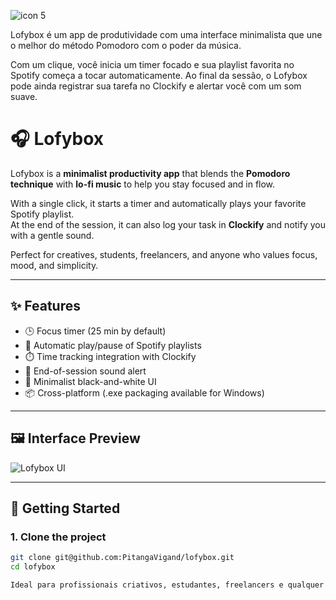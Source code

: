 ![icon 5](https://github.com/user-attachments/assets/6d279efb-25a2-47de-bc6f-f0b154a6cb71)

Lofybox é um app de produtividade com uma interface minimalista que une o melhor do método Pomodoro com o poder da música.

Com um clique, você inicia um timer focado e sua playlist favorita no Spotify começa a tocar automaticamente.
Ao final da sessão, o Lofybox pode ainda registrar sua tarefa no Clockify e alertar você com um som suave.
# 🎧 Lofybox

Lofybox is a **minimalist productivity app** that blends the **Pomodoro technique** with **lo-fi music** to help you stay focused and in flow.

With a single click, it starts a timer and automatically plays your favorite Spotify playlist.  
At the end of the session, it can also log your task in **Clockify** and notify you with a gentle sound.

Perfect for creatives, students, freelancers, and anyone who values focus, mood, and simplicity.

---

## ✨ Features

- 🕒 Focus timer (25 min by default)
- 🎵 Automatic play/pause of Spotify playlists
- ⏱️ Time tracking integration with Clockify
- 🔔 End-of-session sound alert
- 🖤 Minimalist black-and-white UI
- 📦 Cross-platform (.exe packaging available for Windows)

---

## 🖼️ Interface Preview

![Lofybox UI](assets/screenshot.png) <!-- substitua pelo caminho certo se precisar -->

---

## 🚀 Getting Started

### 1. Clone the project

```bash
git clone git@github.com:PitangaVigand/lofybox.git
cd lofybox

Ideal para profissionais criativos, estudantes, freelancers e qualquer pessoa que busca entrar em estado de fluxo com estilo e simplicidade.

